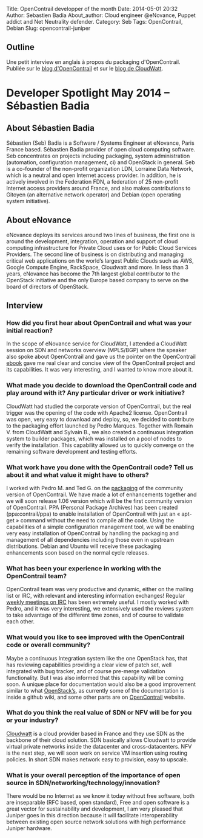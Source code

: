 Title: OpenContrail developper of the month
Date: 2014-05-01 20:32
Author: Sebastien Badia
About_author: Cloud engineer @eNovance, Puppet addict and Net Neutrality defender.
Category: Seb
Tags: OpenContrail, Debian
Slug: opencontrail-juniper

## Outline

Une petit interview en anglais à propos du packaging d'OpenContrail. Publiée sur le [blog d'OpenContrail](http://opencontrail.org/developer-spotlight/developer_spotlight_may_2014/) et sur le [blog de CloudWatt](http://blog.cloudwatt.com/fr/opencontrail/2014/05/12/sebastien-Badia-opencontrail-developer-of-the-month.html).

# Developer Spotlight May 2014 – Sébastien Badia

## About Sébastien Badia

Sébastien (Seb) Badia is a Software / Systems Engineer at eNovance, Paris France based. Sébastien Badia provider of open cloud computing software. Seb concentrates on projects including packaging, system administration (automation, configuration management, ci) and OpenStack in general. Seb is a co-founder of the non-profit organization LDN, Lorraine Data Network, which is a neutral and open Internet access provider. In addition, he is actively involved in the Federation FDN, a federation of 25 non-profit Internet access providers around France, and also makes contributions to Gitoyen (an alternative network operator) and Debian (open operating system initiative).

## About eNovance

eNovance deploys its services around two lines of business, the first one is around the development, integration, operation and support of cloud computing infrastructure for Private Cloud uses or for Public Cloud Services Providers. The second line of business is on distributing and managing critical web applications on the world’s largest Public Clouds such as AWS, Google Compute Engine, RackSpace, Cloudwatt and more. In less than 3 years, eNovance has become the 7th largest global contributor to the OpenStack initiative and the only Europe based company to serve on the board of directors of OpenStack.

## Interview

### How did you first hear about OpenContrail and what was your initial reaction?

In the scope of eNovance service for CloudWatt, I attended a CloudWatt session on SDN and networks overview (MPLS/BGP) where the speaker also spoke about OpenContrail and gave us the pointer on the OpenContrail [ebook](http://opencontrail.org/ebook/) gave me real clear and concise view of the OpenContrail project and its capabilities. It was very interesting, and I wanted to know more about it.

### What made you decide to download the OpenContrail code and play around with it? Any particular driver or work initiative?

CloudWatt had studied the corporate version of OpenContrail, but the real trigger was the opening of the code with Apache2 license. OpenContrail was open, very easy to download and deploy, so, we decided to contribute to the packaging effort launched by Pedro Marques. Together with Romain V. from CloudWatt and Sylvain B., we also created a continuous integration system to builder packages, which was installed on a pool of nodes to verify the installation. This capability allowed us to quickly converge on the remaining software development and testing efforts.

### What work have you done with the OpenContrail code?  Tell us about it and what value it might have to others?

I worked with Pedro M. and Ted G. on the [packaging](https://github.com/Juniper/contrail-packages/) of the community version of OpenContrail. We have made a lot of enhancements together and we will soon release 1.06 version which will be the first community version of OpenContrail.  PPA (Personal Package Archives) has been created (ppa:contrail/ppa) to enable installation of OpenContrail with just an « apt-get » command without the need to compile all the code. Using the capabilities of a simple configuration management tool, we will be enabling very easy installation of OpenContrail by handling the packaging and management of all dependencies including those even in upstream distributions. Debian and Ubuntu will receive these packaging enhancements soon based on the normal cycle releases.

### What has been your experience in working with the OpenContrail team?

OpenContrail team was very productive and dynamic, either on the mailing list or IRC, with relevant and interesting information exchanges! Regular [weekly meetings on IRC](http://opencontrail.org/opencontrail-weekly-meeting) has been extremely useful. I mostly worked with Pedro, and it was very interesting, we extensively used the reviews system to take advantage of the different time zones, and of course to validate each other.

### What would you like to see improved with the OpenContrail code or overall community?

Maybe a continuous Integration system like the one OpenStack has, that has reviewing capabilities providing a clear view of patch set, well integrated with bug tracker, and of course pre-merge validation functionality. But I was also informed that this capability will be coming soon. A unique place for documentation would also be a good improvement similar to what [OpenStack’s](http://docs.openstack.org), as currently some of the documentation is inside a github wiki, and some other parts are on [OpenContrail](http://www.opencontrail.org) website.

### What do you think the real value of SDN or NFV will be for you or your industry?

[Cloudwatt](http://cloudwatt.com) is a cloud provider based in France and they use SDN as the backbone of their cloud solution. SDN basically allows Cloudwatt to provide virtual private networks inside the datacenter and cross-datacenters. NFV is the next step, we will soon work on service VM insertion using routing policies. In short SDN makes network easy to provision, easy to upscale.

### What is your overall perception of the importance of open source in SDN/networking/technology/innovation?

There would be no Internet as we know it today without free software, both are inseparable (RFC based, open standard), Free and open software is a great vector for sustainability and development, I am very pleased that Juniper goes in this direction because it will facilitate interoperability between existing open source network solutions with high performance Juniper hardware.

